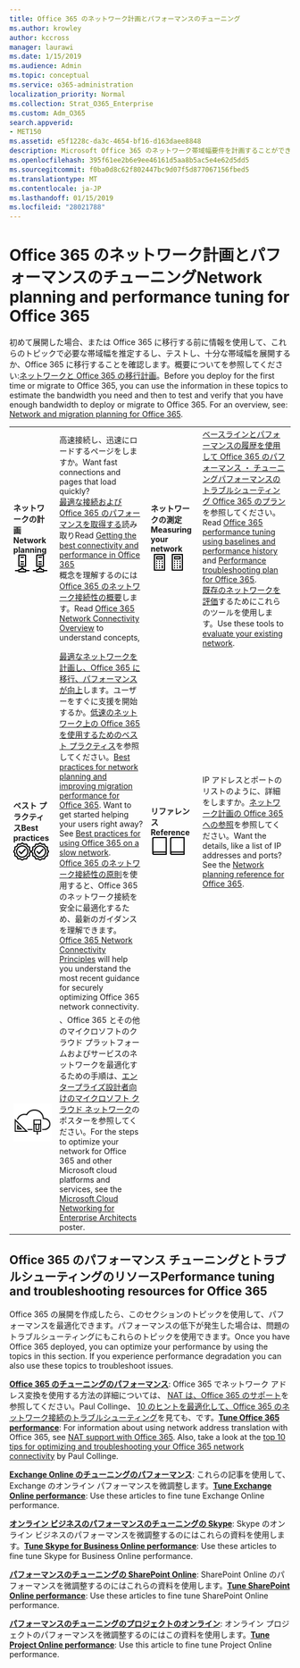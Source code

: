 ```yaml
---
title: Office 365 のネットワーク計画とパフォーマンスのチューニング
ms.author: krowley
author: kccross
manager: laurawi
ms.date: 1/15/2019
ms.audience: Admin
ms.topic: conceptual
ms.service: o365-administration
localization_priority: Normal
ms.collection: Strat_O365_Enterprise
ms.custom: Adm_O365
search.appverid:
- MET150
ms.assetid: e5f1228c-da3c-4654-bf16-d163daee8848
description: Microsoft Office 365 のネットワーク帯域幅要件を計画することができます。次のように展開している、ここで微調整を返し、Office 365 のパフォーマンスのトラブルシューティングを行います。
ms.openlocfilehash: 395f61ee2b6e9ee46161d5aa8b5ac5e4e62d5dd5
ms.sourcegitcommit: f0ba0d8c62f802447bc9d07f5d877067156fbed5
ms.translationtype: MT
ms.contentlocale: ja-JP
ms.lasthandoff: 01/15/2019
ms.locfileid: "28021788"
---
```

# <a name="network-planning-and-performance-tuning-for-office-365"></a><span data-ttu-id="ff5f2-104">Office 365 のネットワーク計画とパフォーマンスのチューニング</span><span class="sxs-lookup"><span data-stu-id="ff5f2-104">Network planning and performance tuning for Office 365</span></span>
<span data-ttu-id="ff5f2-p102">初めて展開した場合、または Office 365 に移行する前に情報を使用して、これらのトピックで必要な帯域幅を推定するし、テストし、十分な帯域幅を展開するか、Office 365 に移行することを確認します。概要についてを参照してください:[ネットワークと Office 365 の移行計画](network-and-migration-planning.md)。</span><span class="sxs-lookup"><span data-stu-id="ff5f2-p102">Before you deploy for the first time or migrate to Office 365, you can use the information in these topics to estimate the bandwidth you need and then to test and verify that you have enough bandwidth to deploy or migrate to Office 365. For an overview, see: [Network and migration planning for Office 365](network-and-migration-planning.md).</span></span>
  
|||||
|:-----|:-----|:-----|:-----|
|<span data-ttu-id="ff5f2-107">**ネットワークの計画**</span><span class="sxs-lookup"><span data-stu-id="ff5f2-107">**Network planning**</span></span> <br/> <span data-ttu-id="ff5f2-108">![ネットワーク](media/5e9dcd06-601b-4b28-88dc-f524e7548794.png)</span><span class="sxs-lookup"><span data-stu-id="ff5f2-108">![Network](media/5e9dcd06-601b-4b28-88dc-f524e7548794.png)</span></span>           <br/> |<span data-ttu-id="ff5f2-109">高速接続し、迅速にロードするページをしますか。</span><span class="sxs-lookup"><span data-stu-id="ff5f2-109">Want fast connections and pages that load quickly?</span></span>  <br/> <span data-ttu-id="ff5f2-110">[最適な接続および Office 365 のパフォーマンスを取得する](https://aka.ms/o365perfprinciples)読み取り</span><span class="sxs-lookup"><span data-stu-id="ff5f2-110">Read [Getting the best connectivity and performance in Office 365](https://aka.ms/o365perfprinciples)</span></span> <br/> <span data-ttu-id="ff5f2-111">概念を理解するのには[Office 365 のネットワーク接続性の概要](https://docs.microsoft.com/en-us/office365/enterprise/office-365-networking-overview)します。</span><span class="sxs-lookup"><span data-stu-id="ff5f2-111">Read [Office 365 Network Connectivity Overview](https://docs.microsoft.com/en-us/office365/enterprise/office-365-networking-overview) to understand concepts,</span></span>  <br/> |<span data-ttu-id="ff5f2-112">**ネットワークの測定**</span><span class="sxs-lookup"><span data-stu-id="ff5f2-112">**Measuring your network**</span></span> <br/> <span data-ttu-id="ff5f2-113">![[電卓] ](media/d690a132-4884-40eb-a918-526bb3dff3cc.png)</span><span class="sxs-lookup"><span data-stu-id="ff5f2-113">![Calculator](media/d690a132-4884-40eb-a918-526bb3dff3cc.png)</span></span>           <br/> |<span data-ttu-id="ff5f2-114">[ベースラインとパフォーマンスの履歴を使用して Office 365 のパフォーマンス ・ チューニング](performance-tuning-using-baselines-and-history.md)[パフォーマンスのトラブルシューティング Office 365 のプラン](performance-troubleshooting-plan.md)を参照してください。</span><span class="sxs-lookup"><span data-stu-id="ff5f2-114">Read [Office 365 performance tuning using baselines and performance history](performance-tuning-using-baselines-and-history.md) and [Performance troubleshooting plan for Office 365](performance-troubleshooting-plan.md).</span></span>  <br/> <span data-ttu-id="ff5f2-115">[既存のネットワークを評価](network-and-migration-planning.md#calculators)するためにこれらのツールを使用します。</span><span class="sxs-lookup"><span data-stu-id="ff5f2-115">Use these tools to [evaluate your existing network](network-and-migration-planning.md#calculators).</span></span>  <br/> |
|<span data-ttu-id="ff5f2-116">**ベスト プラクティス**</span><span class="sxs-lookup"><span data-stu-id="ff5f2-116">**Best practices**</span></span> <br/> <span data-ttu-id="ff5f2-117">![ベスト プラクティス](media/2a659a5c-1007-47d3-a6c6-a19e018ab29b.png)</span><span class="sxs-lookup"><span data-stu-id="ff5f2-117">![Best practices](media/2a659a5c-1007-47d3-a6c6-a19e018ab29b.png)</span></span>           <br/> |<span data-ttu-id="ff5f2-p103">[最適なネットワークを計画し、Office 365 に移行、パフォーマンスが向上](network-and-migration-planning.md#BestPractices)します。ユーザーをすぐに支援を開始するか。[低速のネットワーク上の Office 365 を使用するためのベスト プラクティス](https://support.office.com/article/fd16c8d2-4799-4c39-8fd7-045f06640166)を参照してください。</span><span class="sxs-lookup"><span data-stu-id="ff5f2-p103">[Best practices for network planning and improving migration performance for Office 365](network-and-migration-planning.md#BestPractices). Want to get started helping your users right away? See [Best practices for using Office 365 on a slow network](https://support.office.com/article/fd16c8d2-4799-4c39-8fd7-045f06640166).  </span></span><br/> <span data-ttu-id="ff5f2-121">[Office 365 のネットワーク接続性の原則](https://aka.ms/o365networkingprinciples)を使用すると、Office 365 のネットワーク接続を安全に最適化するため、最新のガイダンスを理解できます。</span><span class="sxs-lookup"><span data-stu-id="ff5f2-121">[Office 365 Network Connectivity Principles](https://aka.ms/o365networkingprinciples) will help you understand the most recent guidance for securely optimizing Office 365 network connectivity.</span></span>  <br/> |<span data-ttu-id="ff5f2-122">**リファレンス**</span><span class="sxs-lookup"><span data-stu-id="ff5f2-122">**Reference**</span></span> <br/> <span data-ttu-id="ff5f2-123">![帳または仕訳帳](media/56dff3c1-f605-48d8-811f-7d13ce639ecd.png)</span><span class="sxs-lookup"><span data-stu-id="ff5f2-123">![Book or Journal](media/56dff3c1-f605-48d8-811f-7d13ce639ecd.png)</span></span>           <br/> |<span data-ttu-id="ff5f2-p104">IP アドレスとポートのリストのように、詳細をしますか。[ネットワーク計画の Office 365 への参照](network-and-migration-planning.md#NetReference)を参照してください。</span><span class="sxs-lookup"><span data-stu-id="ff5f2-p104">Want the details, like a list of IP addresses and ports? See the [Network planning reference for Office 365](network-and-migration-planning.md#NetReference).  </span></span><br/> |
|![エンタープライズ設計者のポスターのクラウドのネットワークを参照してください。](media/3094be9f-2407-4fa5-896d-aa66ef7b9bb9.png)           <br/> |<span data-ttu-id="ff5f2-127">、Office 365 とその他のマイクロソフトのクラウド プラットフォームおよびサービスのネットワークを最適化するための手順は、[エンタープライズ設計者向けのマイクロソフト クラウド ネットワーク](https://aka.ms/cloudarchnetworking)のポスターを参照してください。</span><span class="sxs-lookup"><span data-stu-id="ff5f2-127">For the steps to optimize your network for Office 365 and other Microsoft cloud platforms and services, see the [Microsoft Cloud Networking for Enterprise Architects](https://aka.ms/cloudarchnetworking) poster.</span></span>  <br/> |
   
## <a name="performance-tuning-and-troubleshooting-resources-for-office-365"></a><span data-ttu-id="ff5f2-128">Office 365 のパフォーマンス チューニングとトラブルシューティングのリソース</span><span class="sxs-lookup"><span data-stu-id="ff5f2-128">Performance tuning and troubleshooting resources for Office 365</span></span>
<span data-ttu-id="ff5f2-129"><a name="apptuning"> </a></span><span class="sxs-lookup"><span data-stu-id="ff5f2-129"></span></span>

<span data-ttu-id="ff5f2-p105">Office 365 の展開を作成したら、このセクションのトピックを使用して、パフォーマンスを最適化できます。パフォーマンスの低下が発生した場合は、問題のトラブルシューティングにもこれらのトピックを使用できます。</span><span class="sxs-lookup"><span data-stu-id="ff5f2-p105">Once you have Office 365 deployed, you can optimize your performance by using the topics in this section. If you experience performance degradation you can also use these topics to troubleshoot issues.</span></span>
  
 <span data-ttu-id="ff5f2-p106">**[Office 365 のチューニングのパフォーマンス](tune-office-365-performance.md)**: Office 365 でネットワーク アドレス変換を使用する方法の詳細については、 [NAT は、Office 365 のサポート](nat-support-with-office-365.md)を参照してください。Paul Collinge、 [10 のヒントを最適化して、Office 365 のネットワーク接続のトラブルシューティング](https://blogs.technet.com/b/onthewire/archive/2014/06/18/top-10-tips-for-optimising-amp-troubleshooting-your-office-365-network-connectivity.aspx)を見ても、です。</span><span class="sxs-lookup"><span data-stu-id="ff5f2-p106">**[Tune Office 365 performance](tune-office-365-performance.md)**: For information about using network address translation with Office 365, see [NAT support with Office 365](nat-support-with-office-365.md). Also, take a look at the [top 10 tips for optimizing and troubleshooting your Office 365 network connectivity](https://blogs.technet.com/b/onthewire/archive/2014/06/18/top-10-tips-for-optimising-amp-troubleshooting-your-office-365-network-connectivity.aspx) by Paul Collinge.</span></span> 
  
 <span data-ttu-id="ff5f2-134">**[Exchange Online のチューニングのパフォーマンス](tune-exchange-online-performance.md)**: これらの記事を使用して、Exchange のオンライン パフォーマンスを微調整します。</span><span class="sxs-lookup"><span data-stu-id="ff5f2-134">**[Tune Exchange Online performance](tune-exchange-online-performance.md)**: Use these articles to fine tune Exchange Online performance.</span></span> 
  
 <span data-ttu-id="ff5f2-135">**[オンライン ビジネスのパフォーマンスのチューニングの Skype](tune-skype-for-business-online-performance.md)**: Skype のオンライン ビジネスのパフォーマンスを微調整するのにはこれらの資料を使用します。</span><span class="sxs-lookup"><span data-stu-id="ff5f2-135">**[Tune Skype for Business Online performance](tune-skype-for-business-online-performance.md)**: Use these articles to fine tune Skype for Business Online performance.</span></span> 
  
 <span data-ttu-id="ff5f2-136">**[パフォーマンスのチューニングの SharePoint Online](tune-sharepoint-online-performance.md)**: SharePoint Online のパフォーマンスを微調整するのにはこれらの資料を使用します。</span><span class="sxs-lookup"><span data-stu-id="ff5f2-136">**[Tune SharePoint Online performance](tune-sharepoint-online-performance.md)**: Use these articles to fine tune SharePoint Online performance.</span></span> 
  
 <span data-ttu-id="ff5f2-137">**[パフォーマンスのチューニングのプロジェクトのオンライン](https://support.office.com/article/12ba0ebd-c616-42e5-b9b6-cad570e8409c)**: オンライン プロジェクトのパフォーマンスを微調整するのにはこの資料を使用します。</span><span class="sxs-lookup"><span data-stu-id="ff5f2-137">**[Tune Project Online performance](https://support.office.com/article/12ba0ebd-c616-42e5-b9b6-cad570e8409c)**: Use this article to fine tune Project Online performance.</span></span> 
  

